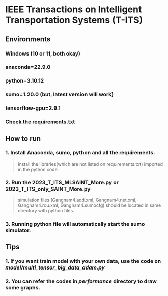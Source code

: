 # IEEE Transactions on Intelligent Transportation Systems (T-ITS)

## Environments

### Windows (10 or 11, both okay)
### anaconda=22.9.0
### python=3.10.12
### sumo=1.20.0 (but, latest version will work)
### tensorflow-gpu=2.9.1

### Check the requirements.txt    

## How to run

### 1. Install Anaconda, sumo, python and all the requirements.
> install the libraries(which are not listed on requirements.txt) imported in the python code.
### 2. Run the 2023_T_ITS_MLSAINT_More.py or 2023_T_ITS_only_SAINT_More.py
> simulation files (Gangnam4.add.xml, Gangnam4.net.xml, Gangnam4.rou.xml, Gangnam4.sumocfg) should be located in same directory with python files.
### 3. Running python file will automatically start the sumo simulator.


## Tips
### 1. If you want train model with your own data, use the code on _model/multi_tensor_big_data_adam.py_
### 2. You can refer the codes in _performance_ directory to draw some graphs. 
